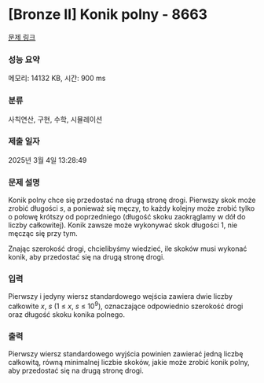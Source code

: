 # [Bronze II] Konik polny - 8663 

[문제 링크](https://www.acmicpc.net/problem/8663) 

### 성능 요약

메모리: 14132 KB, 시간: 900 ms

### 분류

사칙연산, 구현, 수학, 시뮬레이션

### 제출 일자

2025년 3월 4일 13:28:49

### 문제 설명

<p>Konik polny chce się przedostać na drugą stronę drogi. Pierwszy skok może zrobić długości <em>s</em>, a ponieważ się męczy, to każdy kolejny może zrobić tylko o połowę krótszy od poprzedniego (długość skoku zaokrąglamy w dół do liczby całkowitej). Konik zawsze może wykonywać skok długości 1, nie męcząc się przy tym.</p>

<p>Znając szerokość drogi, chcielibyśmy wiedzieć, ile skoków musi wykonać konik, aby przedostać się na drugą stronę drogi.</p>

### 입력 

 <p>Pierwszy i jedyny wiersz standardowego wejścia zawiera dwie liczby całkowite <em>x</em>, <em>s</em> (1 ≤ <em>x</em>, <em>s</em> ≤ 10<sup>9</sup>), oznaczające odpowiednio szerokość drogi oraz długość skoku konika polnego.</p>

### 출력 

 <p>Pierwszy wiersz standardowego wyjścia powinien zawierać jedną liczbę całkowitą, równą minimalnej liczbie skoków, jakie może zrobić konik polny, aby przedostać się na drugą stronę drogi.</p>

